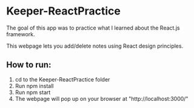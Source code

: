 # Keeper-ReactPractice
The goal of this app was to practice what I learned about the React.js framework. 

This webpage lets you add/delete notes using React design principles.

## How to run:
1. cd to the Keeper-ReactPractice folder
2. Run npm install
3. Run npm start
4. The webpage will pop up on your browser at "http://localhost:3000/"
